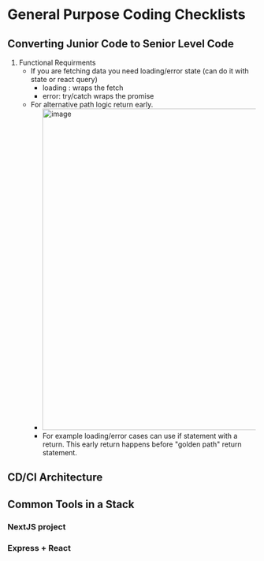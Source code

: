 # General Purpose Coding Checklists

## Converting Junior Code to Senior Level Code
1. Functional Requirments
    - If you are fetching data you need loading/error state (can do it with state or react query)
        - loading : wraps the fetch
        - error:  try/catch wraps the promise
    - For alternative path logic return early.
        - <img width="652" alt="image" src="https://github.com/user-attachments/assets/92e6b2f8-d9a0-42d2-946c-12ed9dcc42f1" />
        - For example loading/error cases can use if statement with a return. This early return happens before "golden path" return statement.    


## CD/CI Architecture

## Common Tools in a Stack
### NextJS project
### Express + React
